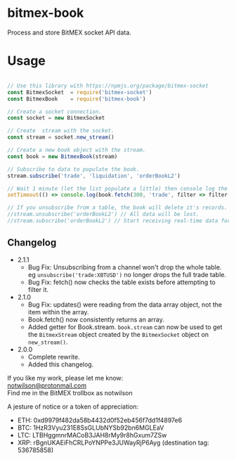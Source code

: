 # bitmex-book
Process and store BitMEX socket API data.

# Usage
```javascript

// Use this library with https://npmjs.org/package/bitmex-socket
const BitmexSocket  = require('bitmex-socket')
const BitmexBook    = require('bitmex-book')

// Create a socket connection.
const socket = new BitmexSocket

// Create  stream with the socket.
const stream = socket.new_stream()

// Create a new book object with the stream.
const book = new BitmexBook(stream)

// Subscribe to data to populate the book.
stream.subscribe('trade', 'liquidation', 'orderBookL2')

// Wait 1 minute (let the list populate a little) then console log the last up to 300 trades.
setTimeout(() => console.log(book.fetch(300, 'trade', filter => filter.symbol === "XBTUSD")), 60000)

// If you unsubscribe from a table, the book will delete it's records.
//stream.unsubscribe('orderBookL2') // All data will be lost.
//stream.subscribe('orderBookL2') // Start receiving real-time data for this table again.
```

## Changelog
- 2.1.1
    - Bug Fix: Unsubscribing from a channel won't drop the whole table. eg `unsubscribe('trade:XBTUSD')` no longer drops the full trade table.
    - Bug Fix: fetch() now checks the table exists before attempting to filter it.
- 2.1.0
    - Bug Fix: updates() were reading from the data array object, not the item within the array.
    - Book.fetch() now consistently returns an array.
    - Added getter for Book.stream. `book.stream` can now be used to get the `BitmexStream` object created by the `BitmexSocket` object on `new_stream()`.
- 2.0.0
    - Complete rewrite.
    - Added this changelog.

If you like my work, please let me know:  
notwilson@protonmail.com  
Find me in the BitMEX trollbox as notwilson

A jesture of notice or a token of appreciation:  
- ETH: 0xd9979f482da58b4432d0f52eb456f7dd1f4897e6  
- BTC: 1HzR3Vyu231E8SsGLUbNYSb92bn6MGLEaV  
- LTC: LTBHggmnrMACoB3JAH8rMy9r8hGxum7ZSw  
- XRP: rBgnUKAEiFhCRLPoYNPPe3JUWayRjP6Ayg (destination tag: 536785858)
